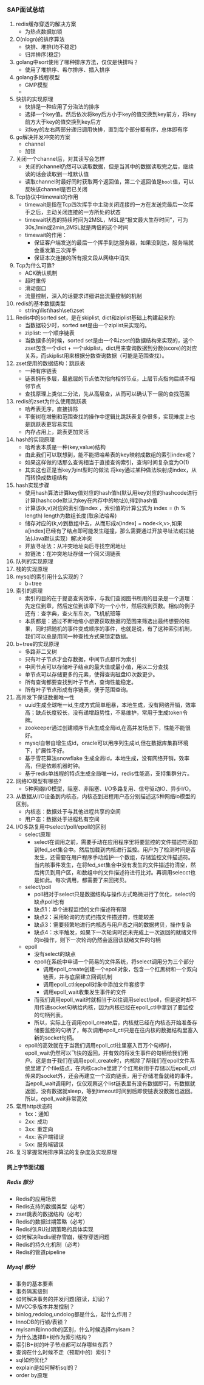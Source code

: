 ### SAP面试总结

1. redis缓存穿透的解决方案
    - 为热点数据加锁
2. O(nlogn)的排序算法
    - 快排、堆排(均不稳定)
    - 归并排序(稳定)
3. golang中sort使用了哪种排序方法，仅仅是快排吗？
    - 使用了堆排序、希尔排序、插入排序
1. golang多线程模型
    - GMP模型
    - 
4. 快排的实现原理
    - 快排是一种应用了分治法的排序
    - 选择一个key值。然后依次将key后方小于key的值交换到key前方，将key前方大于key的值交换到key后方
    - 对key的左右两部分递归调用快排，直到每个部分都有序，总体即有序
5. go解决并发冲突的方案
    - channel
    - 加锁
6. 关闭一个channel后，对其读写会怎样
    - 关闭的channel仍然可以读取数据，但是当其中的数据读取完之后，继续读的话会读取到一堆默认值
    - 读取channel时最好同时获取两个返回值，第二个返回值是`bool`值，可以反映该channel是否已关闭
7. Tcp协议中timewait的作用
    - timewait是指在Tcp四次挥手中主动关闭连接的一方在发送完最后一次挥手之后，主动关闭连接的一方所处的状态
    - timewait状态的持续时间为2MSL，MSL是“报文最大生存时间”，可为30s,1min或2min,2MSL就是两倍的这个时间
    - timewait的作用：
        - 保证客户端发送的最后一个挥手到达服务器，如果没到达，服务端就会重发第三次挥手
        - 保证本次连接的所有报文段从网络中消失
1. Tcp为什么可靠?
    - ACK确认机制
    - 超时重传
    - 滑动窗口
    - 流量控制，深入的话要求详细讲出流量控制的机制
8. redis的基本数据类型
    - string\list\hash\set\zset
1. Redis中的sorted set，是在skiplist, dict和ziplist基础上构建起来的:
    - 当数据较少时，sorted set是由一个ziplist来实现的。
    - ziplist: 一个顺序链表
    - 当数据多的时候，sorted set是由一个叫zset的数据结构来实现的，这个zset包含一个dict + 一个skiplist。dict用来查询数据到分数(score)的对应关系，而skiplist用来根据分数查询数据（可能是范围查找）。
8. zset使用的数据结构：跳跃表
    - 一种有序链表
    - 链表拥有多层，最底层的节点依次指向相邻节点，上层节点指向后续不相邻节点
    - 查找原理上类似二分法，先从高层查，从而可以确认下一层的查找范围
1. redis的zset为什么使用跳跃表
    - 哈希表无序，直接排除
    - 平衡树在增删和范围查找的操作中逻辑比跳跃表复杂很多，实现难度上也是跳跃表更容易实现
    - 内存占用上，跳表更加灵活
9. hash的实现原理
    - 哈希表本质是一种(key,value)结构
    - 由此我们可以联想到，能不能把哈希表的key映射成数组的索引index呢？
    - 如果这样做的话那么查询相当于直接查询索引，查询时间复杂度为O(1)
    - 其实这也正是当key为int型时的做法 将key通过某种做法映射成index，从而转换成数组结构
10. hash实现步骤
    - 使用hash算法计算key值对应的hash值h(默认用key对应的hashcode进行计算(hashcode默认为key在内存中的地址)),得到hash值
    - 计算该(k,v)对应的索引值index ，索引值的计算公式为 index = (h % length) length为数组长度(取余法哈希)
    - 储存对应的(k,v)到数组中去，从而形成a[index] = node<k,v>,如果a[index]已经有了结点即可能发生碰撞，那么需要通过开放寻址法或拉链法(Java默认实现）解决冲突
    - 开放寻址法：从冲突地址向后寻找空闲地址
    - 拉链法：在冲突地址存储一个同义词链表
1. 队列的实现原理
1. 栈的实现原理
10. mysql的索引用什么实现的？
    - b+tree
10. 索引的原理
    - 索引的目的在于提高查询效率，与我们查阅图书所用的目录是一个道理：先定位到章，然后定位到该章下的一个小节，然后找到页数。相似的例子还有：查字典，查火车车次，飞机航班等
    - 本质都是：通过不断地缩小想要获取数据的范围来筛选出最终想要的结果，同时把随机的事件变成顺序的事件，也就是说，有了这种索引机制，我们可以总是用同一种查找方式来锁定数据。
11. b+tree的实现原理
    - 多路非二叉树
    - 只有叶子节点才会存数据，中间节点都作为索引
    - 中间节点可以存储叶子结点的最大值或最小值，用以二分查找
    - 单节点可以存储更多的元素，使得查询磁盘IO次数更少。
    - 所有查询都要查找到叶子节点，查询性能稳定。
    - 所有叶子节点形成有序链表，便于范围查询。
1. 高并发下保证数据唯一性
    - uuid生成全球唯一id,生成方式简单粗暴，本地生成，没有网络开销，效率高；缺点长度较长，没有递增趋势性，不易维护，常用于生成token令牌。
    - zookeeper通过创建顺序节点生成全局id,在高并发场景下，性能不能很好。
    - mysql自带自增生成id，oracle可以用序列生成id,但在数据库集群环境下，扩展性不好。
    - 基于雪花算法snowflake 生成全局id，本地生成，没有网络开销，效率高，但是依赖机器时钟。
    - 基于redis单线程的特点生成全局唯一id，redis性能高，支持集群分片。
1. 网络IO模型有哪些?
    - 5种网络I/O模型，阻塞、非阻塞、I/O多路复用、信号驱动IO、异步I/O。
1. 从数据从I/O设备到内核态，内核态到进程用户态分别描述这5种网络io模型的区别。
    - 内核态：数据处于与其他进程共享的空间
    - 用户态：数据处于进程私有空间
1. I/O多路复用中select/poll/epoll的区别 
    - select原理
        - select在调用之前，需要手动在应用程序里将要监控的文件描述符添加到fed_set集合中。然后加载到内核进行监控。用户为了检测时间是否发生，还需要在用户程序手动维护一个数组，存储监控文件描述符。当内核事件发生，在将fed_set集合中没有发生的文件描述符清空，然后拷贝到用户区，和数组中的文件描述符进行比对。再调用selecct也是如此。每次调用，都需要了来回拷贝。
    - select/poll
        - poll相对于select只是数据结构与操作方式略微进行了优化，select的缺点poll也有
        - 缺点1：单个进程监控的文件描述符有限
        - 缺点2：采用轮询的方式扫描文件描述符，性能较差
        - 缺点3：需要频繁地进行内核态与用户态之间的数据拷贝，操作复杂
        - 缺点4：水平触发，如果下一次轮询时还未完成上一次返回的就绪文件的io操作，则下一次轮询仍然会返回该就绪文件的句柄
    - epoll
        - 没有select的缺点
        - epoll在系统中申请一个简易的文件系统，将select调用分为三个部分
            - 调用epoll_create创建一个epoll对象，包含一个红黑树和一个双向链表，并与底层建立回调机制
            - 调用epoll_ctl向epoll对象中添加文件套接字
            - 调用epoll_wait收集发生事件的文件
        - 而我们调用epoll_wait时就相当于以往调用select/poll，但是这时却不用传递socket句柄给内核，因为内核已经在epoll_ctl中拿到了要监控的句柄列表。
        - 所以，实际上在调用epoll_create后，内核就已经在内核态开始准备存储要监控的句柄了，每次调用epoll_ctl只是在往内核的数据结构里塞入新的socket句柄。
    - epoll的高效就在于当我们调用epoll_ctl往里塞入百万个句柄时，epoll_wait仍然可以飞快的返回，并有效的将发生事件的句柄给我们用户。这是由于我们在调用epoll_create时，内核除了帮我们在epoll文件系统里建了个file结点，在内核cache里建了个红黑树用于存储以后epoll_ctl传来的socket外，还会再建立一个双向链表，用于存储准备就绪的事件，当epoll_wait调用时，仅仅观察这个list链表里有没有数据即可。有数据就返回，没有数据就sleep，等到timeout时间到后即使链表没数据也返回。所以，epoll_wait非常高效
1. 常用http状态码
    - 1xx：通知
    - 2xx: 成功
    - 3xx: 重定向
    - 4xx: 客户端错误
    - 5xx: 服务端错误
12. 复习掌握常用排序算法的复杂度及实现原理

#### 网上字节面试题
##### Redis 部分
- Redis的应用场景
- Redis支持的数据类型（必考）
- zset跳表的数据结构（必考）
- Redis的数据过期策略（必考）
- Redis的LRU过期策略的具体实现
- 如何解决Redis缓存雪崩，缓存穿透问题
- Redis的持久化机制（必考）
- Redis的管道pipeline

##### Mysql 部分
- 事务的基本要素
- 事务隔离级别
- 如何解决事务的并发问题(脏读，幻读)？
- MVCC多版本并发控制？
- binlog,redolog,undolog都是什么，起什么作用？
- InnoDB的行锁/表锁？
- myisam和innodb的区别，什么时候选择myisam？
- 为什么选择B+树作为索引结构？
- 索引B+树的叶子节点都可以存哪些东西？
- 查询在什么时候不走（预期中的）索引？
- sql如何优化?
- explain是如何解析sql的？
- order by原理
